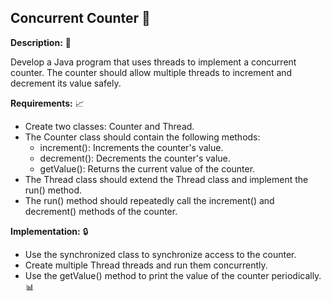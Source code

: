 ## Concurrent Counter 🚀

**Description:** 🔢

Develop a Java program that uses threads to implement a concurrent counter. The counter should allow multiple threads to increment and decrement its value safely.

**Requirements:** 📈

- Create two classes: Counter and Thread. 
- The Counter class should contain the following methods: 
    - increment(): Increments the counter's value. 
    - decrement(): Decrements the counter's value. 
    - getValue(): Returns the current value of the counter. 
- The Thread class should extend the Thread class and implement the run() method. 
- The run() method should repeatedly call the increment() and decrement() methods of the counter. 

**Implementation:** 🔒

- Use the synchronized class to synchronize access to the counter. 
- Create multiple Thread threads and run them concurrently. 
- Use the getValue() method to print the value of the counter periodically. 📊